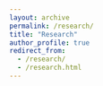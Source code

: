 ```yaml
---
layout: archive
permalink: /research/
title: "Research"
author_profile: true
redirect_from: 
  - /research/
  - /research.html
---
```

